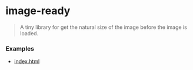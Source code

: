 # image-ready

> A tiny library for get the natural size of the image before the image is loaded.

### Examples

- [index.html](https://nuintun.github.io/image-ready/examples/index.html)
